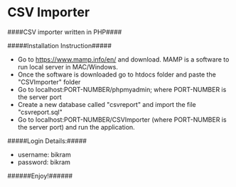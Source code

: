 # CSV Importer
####CSV importer written in PHP####

#####Installation Instruction#####

* Go to https://www.mamp.info/en/ and download. MAMP is a software to run local server in MAC/Windows.
* Once the software is downloaded go to htdocs folder and paste the "CSVImporter" folder
* Go to localhost:PORT-NUMBER/phpmyadmin; where PORT-NUMBER is the server port
* Create a new database called "csvreport" and import the file "csvreport.sql"
* Go to localhost:PORT-NUMBER/CSVImporter (where PORT-NUMBER is the server port) and run the application.

#####Login Details:#####
* username: bikram
* password: bikram

######Enjoy!######

